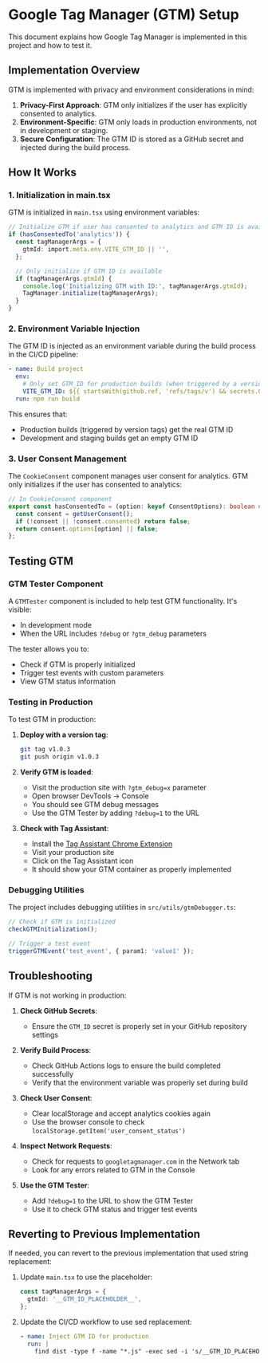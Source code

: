 # Google Tag Manager (GTM) Setup

This document explains how Google Tag Manager is implemented in this project and how to test it.

## Implementation Overview

GTM is implemented with privacy and environment considerations in mind:

1. **Privacy-First Approach**: GTM only initializes if the user has explicitly consented to analytics.
2. **Environment-Specific**: GTM only loads in production environments, not in development or staging.
3. **Secure Configuration**: The GTM ID is stored as a GitHub secret and injected during the build process.

## How It Works

### 1. Initialization in main.tsx

GTM is initialized in `main.tsx` using environment variables:

```typescript
// Initialize GTM if user has consented to analytics and GTM ID is available
if (hasConsentedTo('analytics')) {
  const tagManagerArgs = {
    gtmId: import.meta.env.VITE_GTM_ID || '',
  };

  // Only initialize if GTM ID is available
  if (tagManagerArgs.gtmId) {
    console.log('Initializing GTM with ID:', tagManagerArgs.gtmId);
    TagManager.initialize(tagManagerArgs);
  }
}
```

### 2. Environment Variable Injection

The GTM ID is injected as an environment variable during the build process in the CI/CD pipeline:

```yaml
- name: Build project
  env:
    # Only set GTM_ID for production builds (when triggered by a version tag)
    VITE_GTM_ID: ${{ startsWith(github.ref, 'refs/tags/v') && secrets.GTM_ID || '' }}
  run: npm run build
```

This ensures that:

- Production builds (triggered by version tags) get the real GTM ID
- Development and staging builds get an empty GTM ID

### 3. User Consent Management

The `CookieConsent` component manages user consent for analytics. GTM only initializes if the user has consented to analytics:

```typescript
// In CookieConsent component
export const hasConsentedTo = (option: keyof ConsentOptions): boolean => {
  const consent = getUserConsent();
  if (!consent || !consent.consented) return false;
  return consent.options[option] || false;
};
```

## Testing GTM

### GTM Tester Component

A `GTMTester` component is included to help test GTM functionality. It's visible:

- In development mode
- When the URL includes `?debug` or `?gtm_debug` parameters

The tester allows you to:

- Check if GTM is properly initialized
- Trigger test events with custom parameters
- View GTM status information

### Testing in Production

To test GTM in production:

1. **Deploy with a version tag**:

   ```bash
   git tag v1.0.3
   git push origin v1.0.3
   ```

2. **Verify GTM is loaded**:

   - Visit the production site with `?gtm_debug=x` parameter
   - Open browser DevTools → Console
   - You should see GTM debug messages
   - Use the GTM Tester by adding `?debug=1` to the URL

3. **Check with Tag Assistant**:
   - Install the [Tag Assistant Chrome Extension](https://chrome.google.com/webstore/detail/tag-assistant-legacy-by-g/kejbdjndbnbjgmefkgdddjlbokphdefk)
   - Visit your production site
   - Click on the Tag Assistant icon
   - It should show your GTM container as properly implemented

### Debugging Utilities

The project includes debugging utilities in `src/utils/gtmDebugger.ts`:

```typescript
// Check if GTM is initialized
checkGTMInitialization();

// Trigger a test event
triggerGTMEvent('test_event', { param1: 'value1' });
```

## Troubleshooting

If GTM is not working in production:

1. **Check GitHub Secrets**:

   - Ensure the `GTM_ID` secret is properly set in your GitHub repository settings

2. **Verify Build Process**:

   - Check GitHub Actions logs to ensure the build completed successfully
   - Verify that the environment variable was properly set during build

3. **Check User Consent**:

   - Clear localStorage and accept analytics cookies again
   - Use the browser console to check `localStorage.getItem('user_consent_status')`

4. **Inspect Network Requests**:

   - Check for requests to `googletagmanager.com` in the Network tab
   - Look for any errors related to GTM in the Console

5. **Use the GTM Tester**:
   - Add `?debug=1` to the URL to show the GTM Tester
   - Use it to check GTM status and trigger test events

## Reverting to Previous Implementation

If needed, you can revert to the previous implementation that used string replacement:

1. Update `main.tsx` to use the placeholder:

   ```typescript
   const tagManagerArgs = {
     gtmId: '__GTM_ID_PLACEHOLDER__',
   };
   ```

2. Update the CI/CD workflow to use sed replacement:
   ```yaml
   - name: Inject GTM ID for production
     run: |
       find dist -type f -name "*.js" -exec sed -i 's/__GTM_ID_PLACEHOLDER__/${{ secrets.GTM_ID }}/g' {} \;
   ```
